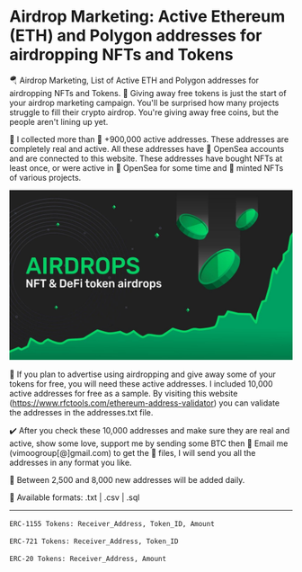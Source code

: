 # Airdrop Marketing: Active Ethereum (ETH) and Polygon addresses for airdropping NFTs and Tokens
🪂 Airdrop Marketing, List of Active ETH and Polygon addresses for airdropping NFTs and Tokens. 🎁 Giving away free tokens is just the start of your airdrop marketing campaign. You'll be surprised how many projects struggle to fill their crypto airdrop. You're giving away free coins, but the people aren't lining up yet.

📁 I collected more than 🚀 +900,000 active addresses. These addresses are completely real and active. All these addresses have 🌊 OpenSea accounts and are connected to this website. These addresses have bought NFTs at least once, or were active in 🌊 OpenSea for some time and 💎 minted NFTs of various projects.

<p align="center">
  <img src="https://github.com/3xByte/Airdrop-Marketing/blob/main/Banner/326489232.jpg" width="780" title="hover text">
</p>

🎯 If you plan to advertise using airdropping and give away some of your tokens for free, you will need these active addresses. I included 10,000 active addresses for free as a sample. By visiting this website (https://www.rfctools.com/ethereum-address-validator) you can validate the addresses in the addresses.txt file.

✔️ After you check these 10,000 addresses and make sure they are real and active, show some love, support me by sending some BTC then 📨 Email me (vimoogroup[@]gmail.com) to get the 📁 files, I will send you all the addresses in any format you like. 

🔮 Between 2,500 and 8,000 new addresses will be added daily.

💾 Available formats: .txt | .csv | .sql

-------------------

``` ERC-1155 Tokens: Receiver_Address, Token_ID, Amount ```

``` ERC-721 Tokens: Receiver_Address, Token_ID ```

``` ERC-20 Tokens: Receiver_Address, Amount ```
